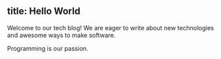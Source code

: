 title: Hello World
---
Welcome to our tech blog! We are eager to write about new technologies and awesome ways to make software.

Programming is our passion.

